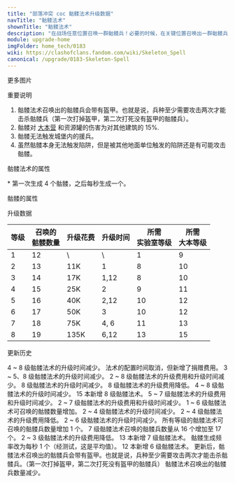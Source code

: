 ```yaml
---
title: "部落冲突 coc 骷髅法术升级数据"
navTitle: "骷髅法术"
shownTitle: "骷髅法术"
description: "在战场任意位置召唤一群骷髅兵！必要的时候，在关键位置召唤出一群骷髅兵补上那么几刀可解燃眉之急。骷髅兵不会触发陷阱。"
module: upgrade-home
imgFolder: home_tech/0183
wiki: https://clashofclans.fandom.com/wiki/Skeleton_Spell
canonical: /upgrade/0183-Skeleton-Spell
---
```


<UnitInfo :folder="$frontmatter.imgFolder" imgSrc="Skeleton_Spell.png" :imgAlt="$frontmatter.navTitle" 
    description="在战场任意位置召唤一群骷髅兵！<br>必要的时候，在关键位置召唤出一群骷髅兵补上那么几刀可解燃眉之急。骷髅兵不会触发陷阱。"
    :isSmallImg="true" />

<SmallTitle>更多图片</SmallTitle>

<Panel>
    <UnitImgGroup :folder="$frontmatter.imgFolder">
        <UnitImg imgTitle="带盾牌的骷髅" imgSrc="Skeleton_Shielded.png" />
        <UnitImg imgTitle="不带盾牌的骷髅" imgSrc="Skeleton.png" />
    </UnitImgGroup>
</Panel>

<SmallTitle>重要说明</SmallTitle>

1. 骷髅法术召唤出的骷髅兵会带有盔甲。也就是说，兵种至少需要攻击两次才能击杀骷髅兵（第一次打掉盔甲，第二次打死没有盔甲的骷髅兵）。
2. 骷髅对 [大本营](/upgrade/0400-Town-Hall) 和资源罐的伤害为对其他建筑的 15%.
3. 骷髅无法触发城堡内的援兵。
4. 虽然骷髅本身无法触发陷阱，但是被其他地面单位触发的陷阱还是有可能攻击骷髅。

<SmallTitle>骷髅法术的属性</SmallTitle>

<UnitProperties>
    <UnitProperty pKey="作用半径" pValue="2.25 格" />
    <UnitProperty pKey="作用类型" pValue="在指定范围内召唤骷髅" />
    <UnitProperty pKey="骷髅生成速度" pValue="见说明<sup>*</sup>" />
    <UnitProperty pKey="占用的法术空间" pValue="1" />
    <UnitProperty pKey="所需暗黑法术工厂等级" pValue="4" />
    <UnitProperty pKey="所需大本等级" pValue="9" />
    <UnitProperty pKey="法术配置时间" pValue="无" trainingSystem="2025" />
    <UnitProperty pKey="捐赠费用" pValue="3,3,135,Dark_Elixir" :isDonationCost="true" />
</UnitProperties>

\* 第一次生成 4 个骷髅，之后每秒生成一个。

<SmallTitle>骷髅的属性</SmallTitle>

<UnitProperties>
    <UnitProperty pKey="部队类型" pValue="地面近战单位" />
    <UnitProperty pKey="攻击偏好" pValue="无" />
    <UnitProperty pKey="伤害类型" pValue="单体伤害" />
    <UnitProperty pKey="攻击的目标" pValue="仅地面目标" />
    <UnitProperty pKey="占据人口" pValue="1" />
    <UnitProperty pKey="移动速度" pValue="3 格/秒" />
    <UnitProperty pKey="攻击速度" pValue="1 秒/次" />
    <UnitProperty pKey="攻击距离" pValue="0.4 格" />
    <UnitProperty pKey="每秒伤害" pValue="25" />
    <UnitProperty pKey="每次伤害" pValue="25" />
    <UnitProperty pKey="生命值" pValue="30" />
</UnitProperties>

<SmallTitle>升级数据</SmallTitle>

<script setup>
const tableExtraInfo = [
    {
        "column": 2,
        "type": "cost",
        "gpClass": "research",
        "icon": "Dark_Elixir"
    },
    {
        "column": 3,
        "type": "time",
        "gpClass": "research"
    }
];
</script>

<UnitTable :tableExtraInfo="tableExtraInfo">

| 等级 |召唤的<br>骷髅数量| 升级花费 | 升级时间 |所需<br>实验室等级|所需<br>大本等级|
| ---- |       ----     |   ----   |  ----   |       ----      |      ----     |
|   1  |        12      |     \    |    \    |         1       |        9      |
|   2  |        13      |    11K   |   1     |         8       |       10      |
|   3  |        14      |    17K   |   1,12  |         8       |       10      |
|   4  |        15      |    25K   |   2     |         9       |       11      |
|   5  |        16      |    40K   |   2,12  |        10       |       12      |
|   6  |        17      |    50K   |   3     |        10       |       12      |
|   7  |        18      |    75K   |   4, 6  |        11       |       13      |
|   8  |        19      |   135K   |   6,12  |        13       |       15      |
</UnitTable>

<SmallTitle>更新历史</SmallTitle>

<Timeline>
    <TimelineItem date="2025/10/06">
        <TimelineRow>4 ~ 8 级骷髅法术的升级时间减少。</TimelineRow>
    </TimelineItem>
    <TimelineItem date="2025/03/27">
        <TimelineRow>法术的配置时间取消，但新增了捐赠费用。</TimelineRow>
    </TimelineItem>
    <TimelineItem date="2025/03/24">
        <TimelineRow>3 ~ 5、8 级骷髅法术的升级时间减少。</TimelineRow>
    </TimelineItem>
    <TimelineItem date="2024/11/25">
        <TimelineRow>2 ~ 8 级骷髅法术的升级费用和升级时间减少。</TimelineRow>
    </TimelineItem>
    <TimelineItem date="2024/06/18">
        <TimelineRow>8 级骷髅法术的升级时间减少。</TimelineRow>
        <TimelineRow>8 级骷髅法术的升级费用降低。</TimelineRow>
    </TimelineItem>
    <TimelineItem date="2023/12/12">
        <TimelineRow>4 ~ 8 级骷髅法术的升级时间减少。</TimelineRow>
    </TimelineItem>
    <TimelineItem date="2023/06/12">
        <TimelineRow>15 本新增 8 级骷髅法术。</TimelineRow>
        <TimelineRow>5 ~ 7 级骷髅法术的升级费用和升级时间减少。</TimelineRow>
    </TimelineItem>
    <TimelineItem date="2022/10/10">
        <TimelineRow>2 ~ 7 级骷髅法术的升级费用和升级时间减少。</TimelineRow>
    </TimelineItem>
    <TimelineItem date="2022/06/27">
        <TimelineRow>1 ~ 6 级骷髅法术可召唤的骷髅数量增加。</TimelineRow>
    </TimelineItem>
    <TimelineItem date="2021/12/09">
        <TimelineRow>2 ~ 4 级骷髅法术的升级时间减少。</TimelineRow>
    </TimelineItem>
    <TimelineItem date="2021/04/12">
        <TimelineRow>2 ~ 4 级骷髅法术的升级费用降低。</TimelineRow>
        <TimelineRow>2 ~ 6 级骷髅法术的升级时间减少。</TimelineRow>
    </TimelineItem>
    <TimelineItem date="2020/10/12">
        <TimelineRow>所有等级的骷髅法术可召唤的骷髅兵数量增加 1 个。</TimelineRow>
    </TimelineItem>
    <TimelineItem date="2020/05/20">
        <TimelineRow>7 级骷髅法术召唤的骷髅兵数量从 16 个增加至 17 个。</TimelineRow>
    </TimelineItem>
    <TimelineItem date="2020/03/30">
        <TimelineRow>2 ~ 3 级骷髅法术的升级费用降低。</TimelineRow>
    </TimelineItem>
    <TimelineItem date="2019/12/09">
        <TimelineRow>13 本新增 7 级骷髅法术。</TimelineRow>
        <TimelineRow>骷髅生成频率改为每秒 1 个（经测试，这是平均值）。</TimelineRow>
    </TimelineItem>
    <TimelineItem date="2019/06/18">
        <TimelineRow>12 本新增 6 级骷髅法术。</TimelineRow>
        <TimelineRow>更新后，骷髅法术召唤出的骷髅兵会带有盔甲。也就是说，兵种至少需要攻击两次才能击杀骷髅兵。（第一次打掉盔甲，第二次打死没有盔甲的骷髅兵）</TimelineRow>
        <TimelineRow>骷髅法术召唤出的骷髅兵数量减少。</TimelineRow>
    </TimelineItem>
    <TimelineItem :historyBottom="true" />
</Timeline>